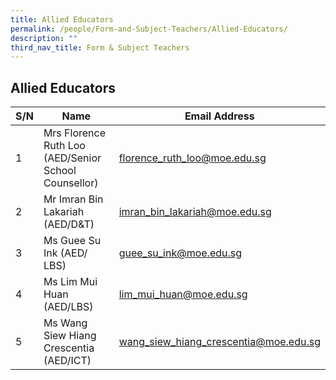 ```yaml
---
title: Allied Educators
permalink: /people/Form-and-Subject-Teachers/Allied-Educators/
description: ""
third_nav_title: Form & Subject Teachers
---
```

## Allied Educators

<table>
<thead>
  <tr>
    <th>S/N</th>
    <th>Name<br></th>
    <th>Email Address<br></th>
  </tr>
</thead>
<tbody>
  <tr>
    <td>1</td>
    <td>Mrs Florence Ruth Loo (AED/Senior School Counsellor)<br></td>
    <td><a href="mailto:florence_ruth_loo@moe.edu.sg">florence_ruth_loo@moe.edu.sg</a><br></td>
  </tr>
  <tr>
    <td>2</td>
    <td>Mr Imran Bin Lakariah (AED/D&amp;T)</td>
    <td><a href="mailto:imran_bin_lakariah@moe.edu.sg">imran_bin_lakariah@moe.edu.sg</a></td>
  </tr>
  <tr>
    <td>3</td>
    <td>Ms Guee Su Ink (AED/ LBS) </td>
    <td><a href="mailto:guee_su_ink@moe.edu.sg">guee_su_ink@moe.edu.sg</a></td>
  </tr>
  <tr>
    <td>4</td>
    <td>Ms Lim Mui Huan (AED/LBS) </td>
    <td><a href="mailto:lim_mui_huan@moe.edu.sg">lim_mui_huan@moe.edu.sg</a></td>
  </tr>
  <tr>
    <td>5</td>
    <td>Ms Wang Siew Hiang Crescentia (AED/ICT)</td>
    <td><a href="mailto:wang_siew_hiang_crescentia@moe.edu.sg">wang_siew_hiang_crescentia@moe.edu.sg</a></td>
  </tr>
</tbody>
</table>